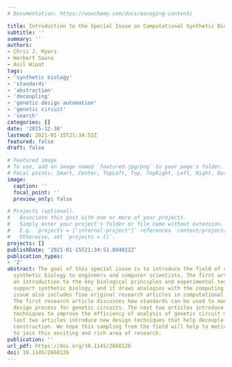 ```yaml
---
# Documentation: https://wowchemy.com/docs/managing-content/

title: Introduction to the Special Issue on Computational Synthetic Biology
subtitle: ''
summary: ''
authors:
- Chris J. Myers
- Herbert Sauro
- Anil Wipat
tags:
- 'synthetic biology'
- 'standards'
- 'abstraction'
- 'decoupling'
- 'genetic design automation'
- 'genetic circuit'
- 'search'
categories: []
date: '2015-12-30'
lastmod: 2021-01-15T21:34:52Z
featured: false
draft: false

# Featured image
# To use, add an image named `featured.jpg/png` to your page's folder.
# Focal points: Smart, Center, TopLeft, Top, TopRight, Left, Right, BottomLeft, Bottom, BottomRight.
image:
  caption: ''
  focal_point: ''
  preview_only: false

# Projects (optional).
#   Associate this post with one or more of your projects.
#   Simply enter your project's folder or file name without extension.
#   E.g. `projects = ["internal-project"]` references `content/project/deep-learning/index.md`.
#   Otherwise, set `projects = []`.
projects: []
publishDate: '2021-01-15T21:34:51.894012Z'
publication_types:
- '2'
abstract: The goal of this special issue is to introduce the field of computational
  synthetic biology to engineers and computer scientists. The first article gives
  an introduction to the key biological principles and experimental techniques that
  support synthetic biology, and it draws analogies with the computing field. This
  issue also includes five original research articles in computational synthetic biology.
  The first research article discusses how standards can be used to modularize the
  design process for genetic circuits. The next two articles introduce new abstraction
  techniques to improve the efficiency of analysis of genetic circuit models. The
  last two articles introduce new design techniques that help decouple design from
  construction. We hope this sampling from the field will help to motivate others
  to join this exciting and rich area of research.
publication: ''
url_pdf: https://doi.org/10.1145/2668126
doi: 10.1145/2668126
---
```

